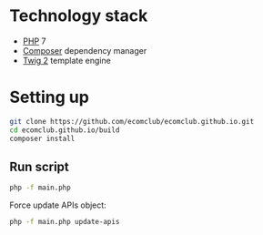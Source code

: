 # Technology stack
+ [PHP](http://php.net/) 7
+ [Composer](https://getcomposer.org/) dependency manager
+ [Twig 2](https://twig.symfony.com/) template engine

# Setting up
```bash
git clone https://github.com/ecomclub/ecomclub.github.io.git
cd ecomclub.github.io/build
composer install
```

## Run script
```bash
php -f main.php
```

Force update APIs object:
```bash
php -f main.php update-apis
```
